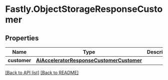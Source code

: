 # Fastly.ObjectStorageResponseCustomer

## Properties

Name | Type | Description | Notes
------------ | ------------- | ------------- | -------------
**customer** | [**AiAcceleratorResponseCustomerCustomer**](AiAcceleratorResponseCustomerCustomer.md) |  | [optional] 


[[Back to API list]](../../README.md#endpoints) [[Back to README]](../../README.md)
